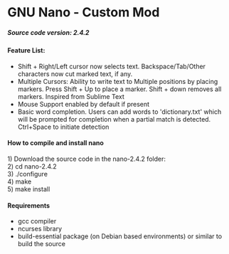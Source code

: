 # GNU Nano - Custom Mod
##### Source code version: 2.4.2
#### Feature List:
- Shift + Right/Left cursor now selects text. Backspace/Tab/Other characters now cut marked text, if any.
- Multiple Cursors: Ability to write text to Multiple positions by placing markers. Press Shift + Up to place a marker. Shift + down removes all markers. Inspired from Sublime Text
- Mouse Support enabled by default if present
- Basic word completion. Users can add words to 'dictionary.txt' which will be prompted for completion when a partial match is detected. Ctrl+Space to initiate detection

#### How to compile and install nano

1\) Download the source code in the nano-2.4.2 folder:  
2\) cd nano-2.4.2  
3\) ./configure  
4\) make  
5\) make install  

#### Requirements
- gcc compiler
- ncurses library
- build-essential package (on Debian based environments) or similar to build the source
